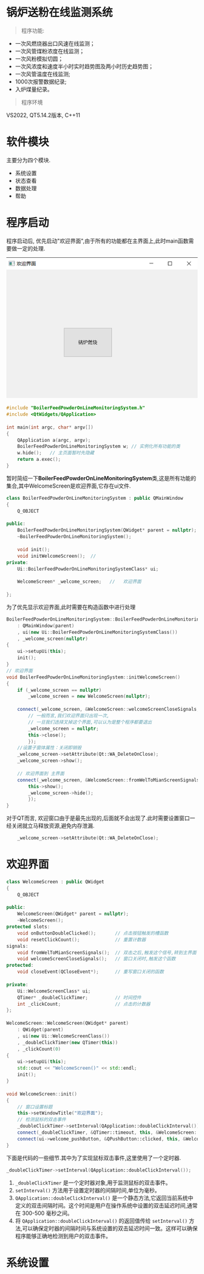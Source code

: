 # 锅炉送粉在线监测系统

> 程序功能:

-  一次风燃烧器出口风速在线监测；
-  一次风管煤粉浓度在线监测；
-  一次风粉模拟切圆；
-  一次风浓度和速度半小时实时趋势图及两小时历史趋势图；
-  一次风管温度在线监测;
-  1000次报警数据纪录;
-  入炉煤量纪录。

> 程序环境

VS2022, QT5.14.2版本, C++11

# 软件模块

主要分为四个模块.

- 系统设置
- 状态查看
- 数据处理
- 帮助

# 程序启动

程序启动后, 优先启动"欢迎界面",由于所有的功能都在主界面上,此时main函数需要做一定的处理.

![image-20240522195710259](https://raw.githubusercontent.com/qkja/PicGo/main/202405221957216.png)

```cpp
#include "BoilerFeedPowderOnLineMonitoringSystem.h"
#include <QtWidgets/QApplication>

int main(int argc, char* argv[])
{
	QApplication a(argc, argv);
	BoilerFeedPowderOnLineMonitoringSystem w; // 实例化所有功能的类
	w.hide();   // 主页面暂时先隐藏
	return a.exec();
}
```

暂时简绍一下**BoilerFeedPowderOnLineMonitoringSystem**类,这是所有功能的集合,其中WelcomeScreen是欢迎界面,它存在ui文件.

```cpp
class BoilerFeedPowderOnLineMonitoringSystem : public QMainWindow
{
	Q_OBJECT

public:
	BoilerFeedPowderOnLineMonitoringSystem(QWidget* parent = nullptr);
	~BoilerFeedPowderOnLineMonitoringSystem();

	void init();
    void initWelcomeScreen();  // 
private:
	Ui::BoilerFeedPowderOnLineMonitoringSystemClass* ui;

	WelcomeScreen* _welcome_screen;   //   欢迎界面

};
```

为了优先显示欢迎界面,此时需要在构造函数中进行处理

```cpp
BoilerFeedPowderOnLineMonitoringSystem::BoilerFeedPowderOnLineMonitoringSystem(QWidget* parent)
	: QMainWindow(parent)
	, ui(new Ui::BoilerFeedPowderOnLineMonitoringSystemClass())
	, _welcome_screen(nullptr)
{
	ui->setupUi(this);
    init();
}
// 欢迎界面
void BoilerFeedPowderOnLineMonitoringSystem::initWelcomeScreen()
{
	if (_welcome_screen == nullptr)
		_welcome_screen = new WelcomeScreen(nullptr);

	connect(_welcome_screen, &WelcomeScreen::welcomeScreenCloseSignals, [=]() {
		// 一般而言,我们欢迎界面只出现一次,
		// 一旦我们选择叉掉这个界面,可以认为是整个程序都要退出
		_welcome_screen = nullptr;
		this->close();
		});
	//设置子窗体属性：关闭即销毁
	_welcome_screen->setAttribute(Qt::WA_DeleteOnClose);
	_welcome_screen->show();

	// 欢迎界面到 主界面
	connect(_welcome_screen, &WelcomeScreen::fromWelToMianScreenSignals, [=]() {
		this->show();
		_welcome_screen->hide();
		});
}
```

对于QT而言, 欢迎窗口由于是最先出现的,后面就不会出现了.此时需要设置窗口一经关闭就立马释放资源,避免内存泄漏.

```cpp
	_welcome_screen->setAttribute(Qt::WA_DeleteOnClose);
```

# 欢迎界面

```cpp
class WelcomeScreen : public QWidget
{
	Q_OBJECT

public:
	WelcomeScreen(QWidget* parent = nullptr);
	~WelcomeScreen();
protected slots:
	void onButtonDoubleClicked();       // 点击按钮触发的槽函数
	void resetClickCount();             // 重置计数器
signals:
	void fromWelToMianScreenSignals();  // 双击之后,触发这个信号,转到主界面
	void welcomeScreenCloseSignals();   // 窗口关闭时,触发这个函数
protected:
	void closeEvent(QCloseEvent*);      // 重写窗口关闭的函数

private:
	Ui::WelcomeScreenClass* ui;
	QTimer* _doubleClickTimer;          // 时间控件
	int _clickCount;                    // 点击的计数器
};

WelcomeScreen::WelcomeScreen(QWidget* parent)
	: QWidget(parent)
	, ui(new Ui::WelcomeScreenClass())
	, _doubleClickTimer(new QTimer(this))
	, _clickCount(0)
{
	ui->setupUi(this);
	std::cout << "WelcomeScreen()" << std::endl;
	init();
}

void WelcomeScreen::init()
{
	// 窗口设置标题
	this->setWindowTitle("欢迎界面");
	// 检测鼠标的双击事件
	_doubleClickTimer->setInterval(QApplication::doubleClickInterval());
	connect(_doubleClickTimer, &QTimer::timeout, this, &WelcomeScreen::resetClickCount);
	connect(ui->welcome_pushButton, &QPushButton::clicked, this, &WelcomeScreen::onButtonDoubleClicked);
}
```



下面是代码的一些细节.其中为了实现鼠标双击事件,这里使用了一个定时器.

```cpp
_doubleClickTimer->setInterval(QApplication::doubleClickInterval());
```

1. `_doubleClickTimer` 是一个定时器对象,用于监测鼠标的双击事件。
2. `setInterval()` 方法用于设置定时器的间隔时间,单位为毫秒。
3. `QApplication::doubleClickInterval()` 是一个静态方法,它返回当前系统中定义的双击间隔时间。这个时间是用户在操作系统中设置的双击延迟时间,通常在 300-500 毫秒之间。
4. 将 `QApplication::doubleClickInterval()` 的返回值传给 `setInterval()` 方法,可以确保定时器的间隔时间与系统设置的双击延迟时间一致。这样可以确保程序能够正确地检测到用户的双击事件。



# 系统设置

